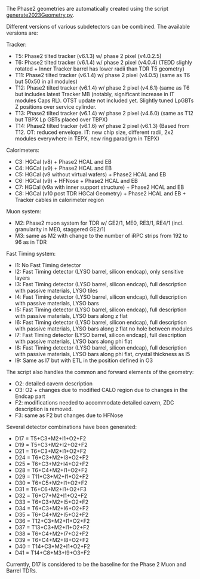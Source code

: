 The Phase2 geometries are automatically created using the script [generate2023Geometry.py](./scripts/generate2023Geometry.py).

Different versions of various subdetectors can be combined. The available versions are:

Tracker:
* T5: Phase2 tilted tracker (v6.1.3) w/ phase 2 pixel (v4.0.2.5) 
* T6: Phase2 tilted tracker (v6.1.4) w/ phase 2 pixel (v4.0.4) (TEDD slighly rotated + Inner Tracker barrel has lower radii than TDR T5 geometry)
* T11: Phase2 tilted tracker (v6.1.4) w/ phase 2 pixel (v4.0.5) (same as T6 but 50x50 in all modules)
* T12: Phase2 tilted tracker (v6.1.4) w/ phase 2 pixel (v4.6.1) (same as T6 but includes latest Tracker MB (notably, significant increase in IT modules Caps RL). OTST update not included yet. Slightly tuned LpGBTs Z positions over service cylinder.
* T13: Phase2 tilted tracker (v6.1.4) w/ phase 2 pixel (v4.6.0) (same as T12 but TBPX Lp GBTs placed over TBPX)
* T14: Phase2 tilted tracker (v6.1.6) w/ phase 2 pixel (v6.1.3) (Based from T12. OT: reduced envelope. IT: new chip size, different radii, 2x2 modules everywhere in TEPX, new ring paradigm in TEPX)

Calorimeters:
* C3: HGCal (v8) + Phase2 HCAL and EB
* C4: HGCal (v9) + Phase2 HCAL and EB
* C5: HGCal (v9 without virtual wafers) + Phase2 HCAL and EB
* C6: HGCal (v9) + HFNose + Phase2 HCAL and EB
* C7: HGCal (v9a with inner support structure) + Phase2 HCAL and EB
* C8: HGCal (v10 post TDR HGCal Geometry) + Phase2 HCAL and EB + Tracker cables in calorimeter region

Muon system:
* M2: Phase2 muon system for TDR w/ GE2/1, ME0, RE3/1, RE4/1 (incl. granularity in ME0, staggered GE2/1)
* M3: same as M2 with change to the number of iRPC strips from 192 to 96 as in TDR

Fast Timing system:
* I1: No Fast Timing detector
* I2: Fast Timing detector (LYSO barrel, silicon endcap), only sensitive layers
* I3: Fast Timing detector (LYSO barrel, silicon endcap), full description with passive materials, LYSO tiles
* I4: Fast Timing detector (LYSO barrel, silicon endcap), full description with passive materials, LYSO bars
* I5: Fast Timing detector (LYSO barrel, silicon endcap), full description with passive materials, LYSO bars along z flat
* I6: Fast Timing detector (LYSO barrel, silicon endcap), full description with passive materials, LYSO bars along z flat no hole between modules
* I7: Fast Timing detector (LYSO barrel, silicon endcap), full description with passive materials, LYSO bars along phi flat
* I8: Fast Timing detector (LYSO barrel, silicon endcap), full description with passive materials, LYSO bars along phi flat, crystal thickness as I5
* I9: Same as I7 but with ETL in the position defined in O3

The script also handles the common and forward elements of the geometry:
* O2: detailed cavern description
* O3: O2 + changes due to modified CALO region due to changes in the Endcap part
* F2: modifications needed to accommodate detailed cavern, ZDC description is removed.
* F3: same as F2 but changes due to HFNose

Several detector combinations have been generated:
* D17 = T5+C3+M2+I1+O2+F2 
* D19 = T5+C3+M2+I2+O2+F2 
* D21 = T6+C3+M2+I1+O2+F2
* D24 = T6+C3+M2+I3+O2+F2 
* D25 = T6+C3+M2+I4+O2+F2 
* D28 = T6+C4+M2+I1+O2+F2
* D29 = T11+C3+M2+I1+O2+F2 
* D30 = T6+C5+M2+I1+O2+F2
* D31 = T6+C6+M2+I1+O2+F3
* D32 = T6+C7+M2+I1+O2+F2
* D33 = T6+C3+M2+I5+O2+F2 
* D34 = T6+C3+M2+I6+O2+F2 
* D35 = T6+C4+M2+I5+O2+F2 
* D36 = T12+C3+M2+I1+O2+F2
* D37 = T13+C3+M2+I1+O2+F2
* D38 = T6+C4+M2+I7+O2+F2
* D39 = T6+C4+M2+I8+O2+F2
* D40 = T14+C3+M2+I1+O2+F2
* D41 = T14+C8+M3+I9+O3+F2

Currently, D17 is considered to be the baseline for the Phase 2 Muon and Barrel TDRs.

